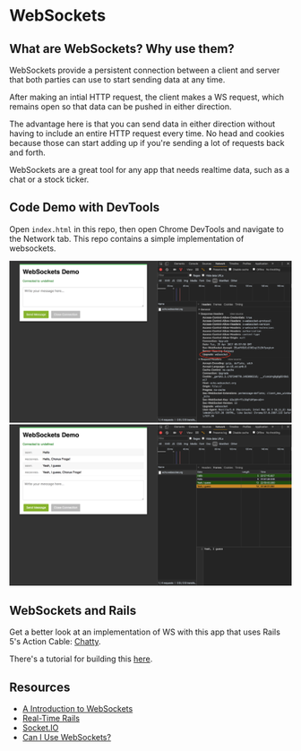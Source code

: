 # WebSockets

## What are WebSockets? Why use them?

WebSockets provide a persistent connection between a client and server that both parties can use to start sending data at any time.

After making an intial HTTP request, the client makes a WS request, which remains open so that data can be pushed in either direction.

The advantage here is that you can send data in either direction without having to include an entire HTTP request every time. No head and cookies because those can start adding up if you're sending a lot of requests back and forth. 

WebSockets are a great tool for any app that needs realtime data, such as a chat or a stock ticker.

## Code Demo with DevTools

Open `index.html` in this repo, then open Chrome DevTools and navigate to the Network tab. This repo contains a simple implementation of websockets. 

![screenshot of demo with devtools](https://github.com/njarin/websockets/blob/master/ws_screenshot1.png)
![screenshot of demo with devtools](https://github.com/njarin/websockets/blob/master/ws_screenshot2.png)

## WebSockets and Rails

Get a better look at an implementation of WS with this app that uses Rails 5's Action Cable: [Chatty](https://action-cable-example.herokuapp.com/). 

There's a tutorial for building this [here](https://blog.heroku.com/real_time_rails_implementing_websockets_in_rails_5_with_action_cable).

## Resources
* [A Introduction to WebSockets](http://blog.teamtreehouse.com/an-introduction-to-websockets)
* [Real-Time Rails](https://blog.heroku.com/real_time_rails_implementing_websockets_in_rails_5_with_action_cable)
* [Socket.IO](https://github.com/socketio/socket.io)
* [Can I Use WebSockets?](http://caniuse.com/#feat=websockets)
